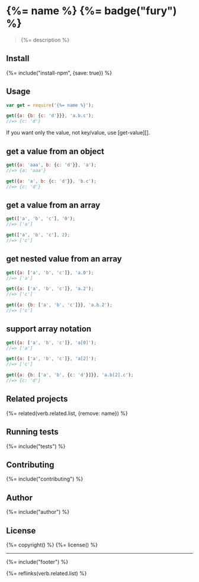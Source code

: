 # {%= name %} {%= badge("fury") %}

> {%= description %}

## Install
{%= include("install-npm", {save: true}) %}


## Usage

```js
var get = require('{%= name %}');

get({a: {b: {c: 'd'}}}, 'a.b.c');
//=> {c: 'd'}
```

If you want only the value, not key/value, use [get-value][].


## get a value from an object

```js
get({a: 'aaa', b: {c: 'd'}}, 'a');
//=> {a: 'aaa'}

get({a: 'a', b: {c: 'd'}}, 'b.c');
//=> {c: 'd'}
```

## get a value from an array

```js
get(['a', 'b', 'c'], '0');
//=> ['a']

get(['a', 'b', 'c'], 2);
//=> ['c']
```

## get nested value from an array

```js
get({a: ['a', 'b', 'c']}, 'a.0');
//=> ['a']

get({a: ['a', 'b', 'c']}, 'a.2');
//=> ['c']

get({a: {b: ['a', 'b', 'c']}}, 'a.b.2');
//=> ['c']
```

## support array notation

```js
get({a: ['a', 'b', 'c']}, 'a[0]');
//=> ['a']

get({a: ['a', 'b', 'c']}, 'a[2]');
//=> ['c']

get({a: {b: ['a', 'b', {c: 'd'}]}}, 'a.b[2].c');
//=> {c: 'd'}
```


## Related projects
{%= related(verb.related.list, {remove: name}) %}

## Running tests
{%= include("tests") %}

## Contributing
{%= include("contributing") %}

## Author
{%= include("author") %}

## License
{%= copyright() %}
{%= license() %}

***

{%= include("footer") %}

{%= reflinks(verb.related.list) %}
